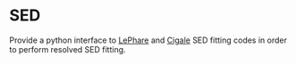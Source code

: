 # SED

Provide a python interface to [LePhare](https://www.cfht.hawaii.edu/~arnouts/LEPHARE/lephare.html) and [Cigale](https://cigale.lam.fr/) SED fitting codes in order to perform resolved SED fitting.
